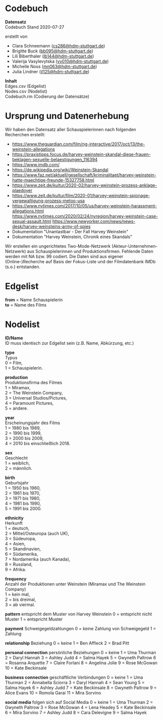 # Codebuch      

**Datensatz**       
Codebuch Stand 2020-07-27  

erstellt von 
- Clara Schneemann (cs286@hdm-stuttgart.de)
- Brigitte Buck (bb095@hdm-stuttgart.de)
- Lili Biberthaler (lb144@hdm-stuttgart.de)
- Valerija Vasylevytska (vv010@hdm-stuttgart.de)
- Michelle Noss (mn063@hdm-stuttgart.de)
- Julia Lindner (jl125@hdm-stuttgart.de)

**Inhalt**      
Edges.csv (Edgelist)      
Nodes.csv (Nodelist)      
Codebuch.rm (Codierung der Datensätze)      

# Ursprung und Datenerhebung      
Wir haben den Datensatz aller Schauspielerinnen nach folgenden Recherchen erstellt:     

- https://www.theguardian.com/film/ng-interactive/2017/oct/13/the-weinstein-allegations
- https://praxistipps.focus.de/harvey-weinstein-skandal-diese-frauen-beklagen-sexuelle-belaestigungen_116394
- https://www.imdb.com/
- https://de.wikipedia.org/wiki/Weinstein-Skandal
- https://www.faz.net/aktuell/gesellschaft/kriminalitaet/harvey-weinstein-hatte-maechtige-freunde-15327758.html
- https://www.zeit.de/kultur/2020-02/harvey-weinstein-prozess-anklage-plaedoyer
- https://www.zeit.de/kultur/film/2020-01/harvey-weinstein-spionage-vergewaltigung-prozess-metoo-usa
- https://www.nytimes.com/2017/10/05/us/harvey-weinstein-harassment-allegations.html
https://www.nytimes.com/2020/02/24/nyregion/harvey-weinstein-case-sexual-assault.html
https://www.newyorker.com/news/news-desk/harvey-weinsteins-army-of-spies
- Dokumentation "Unantastbar - Der Fall Harvey Weinstein"
- Dokumentation "Harvey Weinstein, Chronik eines Skandals" 


Wir erstellen ein ungerichtetes Two-Mode-Netzwerk (Akteur-Unternehmen-Netzwerk) aus Schauspielerinnen und Produktionsfirmen. Fehlende Daten werden mit NA bzw. 99 codiert. Die Daten sind aus eigener (Online-)Recherche auf Basis der Fokus-Liste und der Filmdatenbank IMDb (s.o.) entstanden.    

# Edgelist    

**from** = Name Schauspielerin     
**to** = Name des Films               

# Nodelist

**ID/Name**   
ID muss identisch zur Edgelist sein (z.B. Name, Abkürzung, etc.)    

**type**        
Typus           
0 = Film,         
1 = Schauspielerin.   
    
**production**         
Produktionsfirma des Filmes     
1 = Miramax,        
2 = The Weinstein Company,       
3 = Universal Studios/Pictures,                   
4 = Paramount Pictures,           
5 = andere.       

**year**         
Erscheinungsjahr des Films     
1 = 1980 bis 1989,             
2 = 1990 bis 1999,            
3 = 2000 bis 2009,                  
4 = 2010 bis einschließlich 2018.                   

**sex**  
Geschlecht      
1 = weiblich,       
2 = männlich.       

**birth**   
Geburtsjahr    
1 = 1950 bis 1960,          
2 = 1961 bis 1970,        
3 = 1971 bis 1980,        
4 = 1981 bis 1990,        
5 = 1991 bis 2000.        

**ethnicity**  
Herkunft      
1 = deutsch,        
2 = Mittel/Osteuropa (auch UK),       
3 = Südeuropa,        
4 = Asien,        
5 = Skandinavien,       
6 = Südamerika,       
7 = Nordamerika (auch Kanada),                 
8 = Russland,       
9 = Afrika.       

**frequency**           
Anzahl der Produktionen unter Weinstein (Miramax und The Weinstein Company)                 
1 = kein mal,        
2 = bis dreimal,                
3 = ab viermal. 

**pattern**
entspricht dem Muster von Harvey Weinstein
0 = entspricht nicht Muster
1 = entspricht Muster

**payment** 
Schweigegeldzahlungen
0 = keine Zahlung von Schweigegeld
1 = Zahlung

**relationship** 
Beziehung
0 = keine
1 = Ben Affleck
2 = Brad Pitt

**personal connection** 
persönliche Beziehungen
0 = keine
1 = Uma Thurman
2 = Daryl Hannah
3 = Ashley Judd
4 = Salma Hayek
5 = Gwyneth Paltrow
6 = Rosanna Arquette
7 = Claire Forlani
8 = Angelina Jolie
9 = Rose McGowan
10 = Kate Beckinsale

**business connection** 
geschäftliche Verbindungen
0 = keine
1 = Uma Thurman
2 = Annabella Sciorra
3 = Daryl Hannah
4 = Sean Young
5 = Salma Hayek
6 = Ashley Judd
7 = Kate Beckinsale
8 = Gwyneth Paltrow
9 = Alice Evans
10 = Romola Garai
11 = Mira Sorvino

**social media** 
folgen sich auf Social Media
0 = keine
1 = Uma Thurman
2 = Gwyneth Paltrow
3 = Rose McGowan
4 = Lena Headey
5 = Kate Beckinsale
6 = Mira Sorvino
7 = Ashley Judd
8 = Cara Delevigne
9 = Salma Hayek

##
